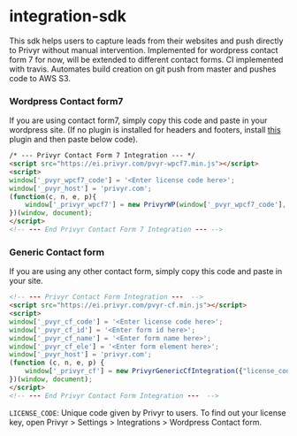 # integration-sdk

This sdk helps users to capture leads from their websites and push directly to Privyr without manual intervention.
Implemented for wordpress contact form 7 for now, will be extended to different contact forms.
CI implemented with travis. Automates build creation on git push from master and pushes code to AWS S3.


### Wordpress Contact form7
If you are using contact form7, simply copy this code and paste in your wordpress site.
(If no plugin is installed for headers and footers, install [this](https://wordpress.org/plugins/insert-headers-and-footers/)  plugin and then paste below code).

```html
/* --- Privyr Contact Form 7 Integration --- */ 
<script src="https://ei.privyr.com/pvyr-wpcf7.min.js"></script>
<script>
window['_pvyr_wpcf7_code'] = '<Enter license code here>';
window['_pvyr_host'] = 'privyr.com';
(function(c, n, e, p){
    window['_privyr_wpcf7'] = new PrivyrWP(window['_pvyr_wpcf7_code'], "your-name",  "your-email" , "tel");
})(window, document);
</script>
<!-- --- End Privyr Contact Form 7 Integration --- --> 
```

### Generic Contact form
If you are using any other contact form, simply copy this code and paste in your site.

```html
<!-- --- Privyr Contact Form Integration ---  -->
<script src="https://ei.privyr.com/pvyr-cf.min.js"></script>
<script>
window['_pvyr_cf_code'] = '<Enter license code here>';
window['_pvyr_cf_id'] = '<Enter form id here>';
window['_pvyr_cf_name'] = '<Enter form name here>';
window['_pvyr_cf_ele'] = '<Enter form element here>';
window['_pvyr_host'] = 'privyr.com';
(function (c, n, e, p) {
    window['_privyr_cf'] = new PrivyrGenericCfIntegration({"license_code": window['_pvyr_cf_code'], "form_id": window['_pvyr_cf_id'], "form_name": window['_pvyr_cf_name'], "form_ele": window['_pvyr_cf_ele']});
})(window, document);
</script>
<!-- --- End Privyr Contact Form Integration ---  -->
```

`LICENSE_CODE`: Unique code given by Privyr to users. To find out your license key, open Privyr > Settings > Integrations > Wordpress Contact form. 

